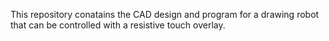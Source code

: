 This repository conatains the CAD design and program for a drawing robot that can be controlled with a resistive touch overlay.
